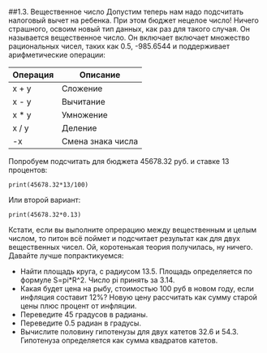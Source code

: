##1.3. Вещественное число
Допустим теперь нам надо подсчитать налоговый вычет на ребенка. При этом бюджет нецелое число! Ничего страшного, освоим новый тип данных, как раз для такого случая. Он называется вещественное число. Он включает включает множество рациональных чисел, таких как 0.5, -985.6544 и поддерживает арифметические операции:

| Операция | Описание |
| - | - |
|x + y |	Сложение |
|x - y |	Вычитание |
|x * y |	Умножение |
|x / y |	Деление |
|-x	|Смена знака числа |

Попробуем подсчитать для бюджета 45678.32 руб. и ставке 13 процентов:
```
print(45678.32*13/100)
```
Или второй вариант:
```
print(45678.32*0.13)
```
Кстати, если вы выполните опрерацию между вещественным и целым числом, то питон всё поймет и подсчитает результат как для двух вещественных чисел.
Ой, коротенькая теория получилась, ну ничего. Давайте лучше попрактикуемся:

* Найти площадь круга, с радиусом 13.5. Площадь определяется по формуле S=pi*R^2. Число pi принять за 3.14.
* Какая будет цена на рыбу, стоимостью 100 руб в новом году, если инфляция составит 12%? Новую цену рассчитать как сумму старой цены плюс процент от инфляции.
* Переведите 45 градусов в радианы.
* Переведите 0.5 радиан в градусы.
* Вычислите половину гипотенузы для двух катетов 32.6 и 54.3. Гипотенуза определяется как сумма квадратов катетов.